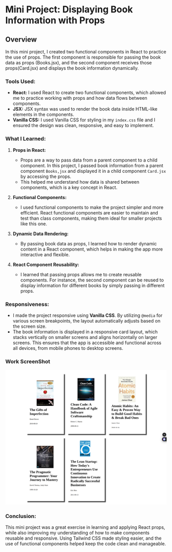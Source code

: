 # Mini Project: Displaying Book Information with Props

## Overview
In this mini project, I created two functional components in React to practice the use of props. The first component is responsible for passing the book data as props (Books.jsx), and the second component receives those props(Card.jsx) and displays the book information dynamically.

### Tools Used:
- **React:** I used React to create two functional components, which allowed me to practice working with props and how data flows between components.
- **JSX:** JSX syntax was used to render the book data inside HTML-like elements in the components.
- **Vanilla CSS:** I used Vanilla CSS for styling in my `index.css` file and I ensured the design was clean, responsive, and easy to implement.

### What I Learned:
1. **Props in React:**
   - Props are a way to pass data from a parent component to a child component. In this project, I passed book information from a parent component `Books,jsx` and displayed it in a child component `Card.jsx` by accessing the props.
   - This helped me understand how data is shared between components, which is a key concept in React.

2. **Functional Components:**
   - I used functional components to make the project simpler and more efficient. React functional components are easier to maintain and test than class components, making them ideal for smaller projects like this one.

3. **Dynamic Data Rendering:**
   - By passing book data as props, I learned how to render dynamic content in a React component, which helps in making the app more interactive and flexible.
   
4. **React Component Reusability:**
   - I learned that passing props allows me to create reusable components. For instance, the second component can be reused to display information for different books by simply passing in different props.

### Responsiveness:
- I made the project responsive using **Vanilla CSS**. By utilizing `@media` for various screen breakpoints, the layout automatically adjusts based on the screen size.
- The book information is displayed in a responsive card layout, which stacks vertically on smaller screens and aligns horizontally on larger screens. This ensures that the app is accessible and functional across all devices, from mobile phones to desktop screens.

### Work ScreenShot
![Screenshot](book-info.png)

### Conclusion:
This mini project was a great exercise in learning and applying React props, while also improving my understanding of how to make components reusable and responsive. Using Tailwind CSS made styling easier, and the use of functional components helped keep the code clean and manageable.

